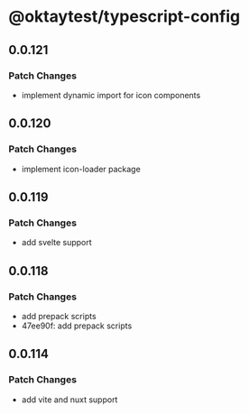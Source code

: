 # @oktaytest/typescript-config

## 0.0.121

### Patch Changes

- implement dynamic import for icon components

## 0.0.120

### Patch Changes

- implement icon-loader package

## 0.0.119

### Patch Changes

- add svelte support

## 0.0.118

### Patch Changes

- add prepack scripts
- 47ee90f: add prepack scripts

## 0.0.114

### Patch Changes

- add vite and nuxt support
